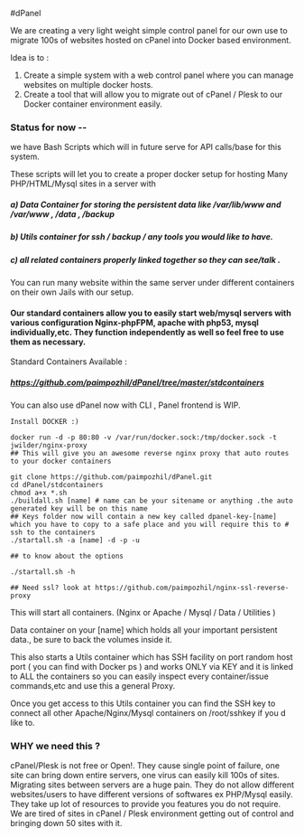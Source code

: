 #dPanel 

We are creating  a very light weight simple control panel for our own use to migrate 100s of websites hosted on cPanel into Docker based environment. 

Idea is to :

1.  Create a simple system with a web control panel where you can manage websites on multiple docker hosts.
2.  Create a tool that will allow you to migrate out of cPanel / Plesk to our Docker container environment easily.

### Status for now -- 

we have Bash Scripts which will in future serve for API calls/base for this system.

These scripts will let you to create a proper docker setup for hosting Many PHP/HTML/Mysql sites in a server with 

##### a) Data Container for storing the persistent data like /var/lib/www and /var/www , /data , /backup
##### b) Utils container for ssh / backup / any tools you would like to have. 
##### c) all related containers properly linked together so they can see/talk .



You can run many website within the same server under different containers on their own Jails with our setup.

#### Our standard containers allow you to easily start web/mysql servers with various configuration Nginx-phpFPM, apache with php53, mysql individually,etc. They function independently as well so feel free to use them as necessary.

Standard Containers Available : 
##### https://github.com/paimpozhil/dPanel/tree/master/stdcontainers

You can also use dPanel now with CLI , Panel frontend is WIP.

```
Install DOCKER :)

docker run -d -p 80:80 -v /var/run/docker.sock:/tmp/docker.sock -t jwilder/nginx-proxy
## This will give you an awesome reverse nginx proxy that auto routes to your docker containers 

git clone https://github.com/paimpozhil/dPanel.git 
cd dPanel/stdcontainers
chmod a+x *.sh
./buildall.sh [name] # name can be your sitename or anything .the auto generated key will be on this name
## Keys folder now will contain a new key called dpanel-key-[name] which you have to copy to a safe place and you will require this to # ssh to the containers
./startall.sh -a [name] -d -p -u

## to know about the options

./startall.sh -h

## Need ssl? look at https://github.com/paimpozhil/nginx-ssl-reverse-proxy

```

This will start all containers. (Nginx or Apache / Mysql / Data / Utilities )

Data container on your [name] which holds all your important persistent data., be sure to back the volumes inside it.

This also starts a Utils container which has SSH facility on port random host port ( you can find with Docker ps ) and works ONLY via KEY and it is linked to ALL the containers so you can easily inspect every container/issue commands,etc and use this a general Proxy.

Once you get access to this Utils container you can find the SSH key to connect all other Apache/Nginx/Mysql containers on /root/sshkey if you d like to.



### WHY we need this ?

cPanel/Plesk is not free or Open!. 
They cause single point of failure, one site can bring down entire servers, one virus can easily kill 100s of sites.  
Migrating sites between servers are a huge pain.
They do not allow different websites/users to have different versions of softwares ex PHP/Mysql easily.
They take up lot of resources to provide you features you do not require.
We are tired of sites in cPanel / Plesk environment getting out of control and bringing down 50 sites with it.

